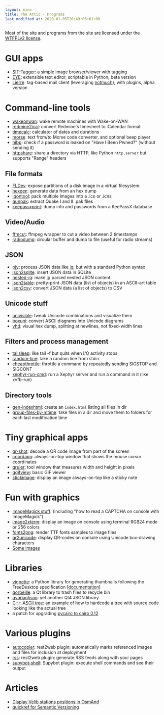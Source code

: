 ```yaml
---
layout: mine
title: The Attic - Programs
last_modified_at: 2020-01-05T10:49:06+01:00
---
```


Most of the site and programs from the site are licensed under the [WTFPLv2 license](wtfpl).

# GUI apps #

- [SIT-Tagger](sit-tagger): a simple image browser/viewer with tagging
- [EYE](https://github.com/hydrargyrum/eye): extensible text editor, scriptable in Python, beta version
- [Lierre](https://github.com/hydrargyrum/lierre): tag-based mail client (leveraging [notmuch](https://notmuchmail.org/)), with plugins, alpha version


# Command-line tools #

- [wakeonwan](wakeonwan): wake remote machines with Wake-on-WAN
- [redmine2ical](redmine2ical): convert Redmine's timesheet to iCalendar format
- [timecalc](timecalc): calculator of dates and durations
- [morse](morse): text from/to Morse code converter, and optional beep player
- [hibp](hibp): check if a password is leaked on "Have I Been Pwned?" (without sending it)
- [httpshare](https://github.com/hydrargyrum/attic/tree/master/httpshare): share a directory via HTTP, like Python `http.server` but supports "Range" headers


## File formats ##

- [FLDev](fldev): expose partitions of a disk image in a virtual filesystem
- [hexgen](hexgen): generate data from an hex dump
- [iqontool](iqontool): pack multiple images into a .ico or .icns
- [qunpak](qunpak): extract Quake I and II .pak files
- [keepassxprint](keepassxprint): dump info and passwords from a KeePassX database


## Video/Audio ##

- [ffmcut](https://github.com/hydrargyrum/attic/tree/master/ffmcut): ffmpeg wrapper to cut a video between 2 timestamps
- [radiodump](https://github.com/hydrargyrum/attic/tree/master/radiodump): circular buffer and dump to file (useful for radio streams)


## JSON ##

- [pjy](https://pypi.org/project/pjy/): process JSON data like [jq](https://stedolan.github.io/jq/), but with a standard Python syntax
- [json2sqlite](jsontools/json2sqlite.html): insert JSON data in SQLite
- [nested-jq](jsontools/nested-jq.html): make [jq](https://stedolan.github.io/jq/) parsed nested JSON content
- [json2table](jsontools/json2table.html): pretty-print JSON data (list of objects) in an ASCII-art table
- [json2csv](jsontools/json2csv.html): convert JSON data (a list of objects) to CSV


## Unicode stuff ##

- [univisible](univisible): tweak Unicode combinations and visualize them
- [boxuni](boxuni): convert ASCII diagrams into Unicode diagrams
- [vhd](vhd): visual hex dump, splitting at newlines, not fixed-width lines


## Filters and process management ##

- [tailsleep](tailsleep): like tail -f but quits when I/O activity stops
- [random-line](https://github.com/hydrargyrum/attic/blob/master/random-line/random-line): take a random line from stdin
- [cheapthrottle](https://github.com/hydrargyrum/attic/blob/master/cheapthrottle/cheapthrottle): throttle a command by repeatedly sending SIGSTOP and SIGCONT
- [xephyr-run-cmd](https://github.com/hydrargyrum/attic/tree/master/xephyr-run-cmd): run a Xephyr server and run a command in it (like xvfb-run)


## Directory tools ##

- [gen-indexhtml](https://github.com/hydrargyrum/attic/tree/master/gen-indexhtml): create an `index.html` listing all files in dir
- [group-files-by-mtime](https://github.com/hydrargyrum/attic/tree/master/group-files-by-mtime): take files in a dir and move them to folders for each last modification time


# Tiny graphical apps #

- [qr-shot](qr-shot): decode a QR code image from part of the screen
- [coordapp](coordapp): always-on-top window that shows the mouse cursor coordinates
- [qruler](qruler): tool window that measures width and height in pixels
- [qgifview](https://github.com/hydrargyrum/attic/tree/master/qgifview): basic GIF viewer
- [stickimage](stickimage): display an image always-on-top like a sticky note


# Fun with graphics #

- [ImageMagick stuff](magick): (including "how to read a CAPTCHA on console with ImageMagick")
- [image2xterm](image2xterm): display an image on console using terminal RGB24 mode or 256 colors
- [fonts2png](fonts2png): render TTF fonts samples to image files
- [qr2unicode](qr2unicode): display QR-codes on console using Unicode box-drawing characters
- [Some images](gfx)


# Libraries #

- [vignette](https://github.com/hydrargyrum/vignette): a Python library for generating thumbnails following the FreeDesktop specification [[documentation](https://vignette.readthedocs.io)]
- [qorbeille](https://github.com/hydrargyrum/qorbeille): a Qt library to trash files to recycle bin
- [qvariantjson](https://github.com/hydrargyrum/qvariantjson): yet another Qt4 JSON library
- [C++ ASCII tree](cppasciitree): an example of how to hardcode a tree with source code looking like the actual tree
- a patch for upgrading [pycairo to cairo 0.12](py2cairo)


# Various plugins #

- [autocopier](r2w_plugins): rest2web plugin: automatically marks referenced images and files for inclusion at deployment
- [rss](r2w_plugins): rest2web plugin: generate RSS feeds along with your pages
- [supybot-shell](https://github.com/hydrargyrum/attic/tree/master/supybot-shell/Shell): Supybot plugin: execute shell commands and see their output


# Articles #

- [Display Velib stations positions in OsmAnd](misc/velib-gpx-osmand.html)
- [quickref for Semantic Versioning](misc/semver.html)
